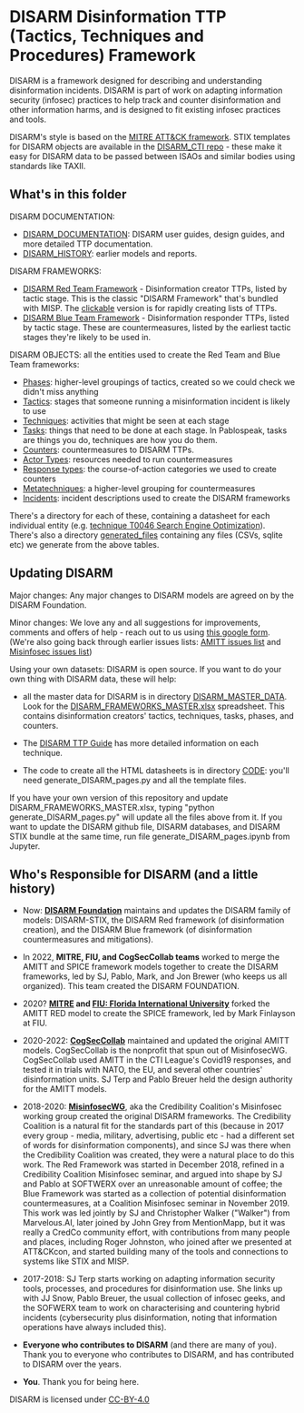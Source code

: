 # DISARM Disinformation TTP (Tactics, Techniques and Procedures) Framework

DISARM is a framework designed for describing and understanding disinformation incidents.  DISARM is part of work on adapting information security (infosec) practices to help track and counter disinformation and other information harms, and is designed to fit existing infosec practices and tools.

DISARM's style is based on the [MITRE ATT&amp;CK framework](https://github.com/mitre-attack/attack-website/). STIX templates for DISARM objects are available in the [DISARM_CTI repo](https://github.com/DISARMFoundation/DISARM_cti) - these make it easy for DISARM data to be passed between ISAOs and similar bodies using standards like TAXII.

## What's in this folder

DISARM DOCUMENTATION:
* [DISARM_DOCUMENTATION](DISARM_DOCUMENTATION): DISARM user guides, design guides, and more detailed TTP documentation.
* [DISARM_HISTORY](DISARM_DOCUMENTATION/DISARM_HISTORY): earlier models and reports.

DISARM FRAMEWORKS:
* [DISARM Red Team Framework](generated_pages/disarm_red_framework.md) - Disinformation creator TTPs, listed by tactic stage. This is the classic "DISARM Framework" that's bundled with MISP.  The [clickable](generated_files/disarm_red_framework_clickable.html) version is for rapidly creating lists of TTPs.
* [DISARM Blue Team Framework](generated_pages/disarm_blue_framework.md) - Disinformation responder TTPs, listed by tactic stage. These are countermeasures, listed by the earliest tactic stages they're likely to be used in.

DISARM OBJECTS: all the entities used to create the Red Team and Blue Team frameworks:
* [Phases](generated_pages/phases_index.md): higher-level groupings of tactics, created so we could check we didn't miss anything
* [Tactics](generated_pages/tactics_index.md): stages that someone running a misinformation incident is likely to use
* [Techniques](generated_pages/techniques_index.md): activities that might be seen at each stage
* [Tasks](generated_pages/tasks_index.md): things that need to be done at each stage.  In Pablospeak, tasks are things you do, techniques are how you do them.
* [Counters](generated_pages/counters_index.md): countermeasures to DISARM TTPs.  
* [Actor Types](generated_pages/actortypes_index.md): resources needed to run countermeasures
* [Response types](generated_pages/responsetype_index.md): the course-of-action categories we used to create counters
* [Metatechniques](generated_pages/metatechniques_index.md): a higher-level grouping for countermeasures
* [Incidents](generated_pages/incidents_index.md): incident descriptions used to create the DISARM frameworks

There's a directory for each of these, containing a datasheet for each individual entity (e.g. [technique T0046 Search Engine Optimization](generated_pages/techniques/T0046.md)).  There's also a directory [generated_files](generated_files) containing any files (CSVs, sqlite etc) we generate from the above tables.

## Updating DISARM

Major changes: Any major changes to DISARM models are agreed on by the DISARM Foundation.

Minor changes: We love any and all suggestions for improvements, comments and offers of help - reach out to us using [this google form](https://docs.google.com/forms/d/e/1FAIpQLSdZuyKFp1UZzk6qUE4IN1O14HaJ-F4TH9thxR3hrRU-Mu7QUQ/viewform). (We're also going back through earlier issues lists: [AMITT issues list](https://github.com//DISARM/issues) and [Misinfosec issues list](https://github.com/misinfosecproject/DISARM_framework/issues))

Using your own datasets: DISARM is open source.  If you want to do your own thing with DISARM data, these will help:
* all the master data for DISARM is in directory [DISARM_MASTER_DATA](DISARM_MASTER_DATA). Look for the [DISARM_FRAMEWORKS_MASTER.xlsx](DISARM_MASTER_DATA/DISARM_FRAMEWORKS_MASTER.xlsx) spreadsheet. This contains disinformation creators' tactics, techniques, tasks, phases, and counters.

* The [DISARM TTP Guide](https://docs.google.com/document/d/1Kc0O7owFyGiYs8N8wSq17gRUPEDQsD5lLUL_3KGCgRE/edit#) has more detailed information on each technique.

* The code to create all the HTML datasheets is in directory [CODE](CODE): you'll need generate_DISARM_pages.py and all the template files.

If you have your own version of this repository and update DISARM_FRAMEWORKS_MASTER.xlsx, typing "python generate_DISARM_pages.py" will update all the files above from it.  If you want to update the DISARM github file, DISARM databases, and DISARM STIX bundle at the same time, run file generate_DISARM_pages.ipynb from Jupyter. 


## Who's Responsible for DISARM (and a little history)

* Now: **[DISARM Foundation](https://www.disarm.foundation/)** maintains and updates the DISARM family of models: DISARM-STIX, the DISARM Red framework (of disinformation creation), and the DISARM Blue framework (of disinformation countermeasures and mitigations).  

* In 2022, **MITRE, FIU, and CogSecCollab teams** worked to merge the AMITT and SPICE framework models together to create the DISARM frameworks, led by SJ, Pablo, Mark, and Jon Brewer (who keeps us all organized).  This team created the DISARM FOUNDATION. 

* 2020? **[MITRE](https://www.mitre.org/) and [FIU: Florida International University](https://www.fiu.edu/)** forked the AMITT RED model to create the SPICE framework, led by Mark Finlayson at FIU. 

* 2020-2022: **[CogSecCollab](http://cogsec-collab.org/)** maintained and updated the original AMITT models.  CogSecCollab is the nonprofit that spun out of MisinfosecWG. CogSecCollab used AMITT in the CTI League's Covid19 responses, and tested it in trials with NATO, the EU, and several other countries' disinformation units. SJ Terp and Pablo Breuer held the design authority for the AMITT models.

* 2018-2020: **[MisinfosecWG](https://github.com/credcoalition/community-site/wiki/Working-Groups)**, aka the Credibility Coalition's Misinfosec working group created the original DISARM frameworks. The Credibility Coalition is a natural fit for the standards part of this (because in 2017 every group - media, military, advertising, public etc - had a different set of words for disinformation components), and since SJ was there when the Credibility Coalition was created, they were a natural place to do this work.  The Red Framework was started in December 2018, refined in a Credibility Coalition Misinfosec seminar, and argued into shape by SJ and Pablo at SOFTWERX over an unreasonable amount of coffee; the Blue Framework was started as a collection of potential disinformation countermeasures, at a Coalition Misinfosec seminar in November 2019. This work was led jointly by SJ and Christopher Walker ("Walker") from Marvelous.AI, later joined by John Grey from MentionMapp, but it was really a CredCo community effort, with contributions from many people and places, including Roger Johnston, who joined after we presented at ATT&CKcon, and started building many of the tools and connections to systems like STIX and MISP.  

* 2017-2018: SJ Terp starts working on adapting information security tools, processes, and procedures for disinformation use.  She links up with JJ Snow, Pablo Breuer, the usual collection of infosec geeks, and the SOFWERX team to work on characterising and countering hybrid incidents (cybersecurity plus disinformation, noting that information operations have always included this).  

* **Everyone who contributes to DISARM** (and there are many of you). Thank you to everyone who contributes to DISARM, and has contributed to DISARM over the years.

* **You**. Thank you for being here.

DISARM is licensed under [CC-BY-4.0](LICENSE.md)
